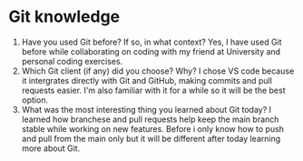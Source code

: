 # Git knowledge 
1. Have you used Git before? If so, in what context?
    Yes, I have used Git before while collaborating on coding with my friend at University and personal coding exercises.
2. Which Git client (if any) did you choose? Why?
    I chose VS code because it intergrates directly with Git and GitHub, making commits and pull requests easier. I'm also familiar with it for a while so it will be the best option.
3. What was the most interesting thing you learned about Git today?
    I learned how branchese and pull requests help keep the main branch stable while working on new features. Before i only know how to push and pull from the main only but it will be different after today learning more about Git.
